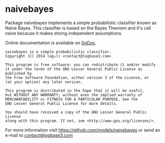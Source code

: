 naivebayes
======

Package naivebayes implements a simple probabilistic classifier known as Naive Bayes.
This classifier is based on the Bayes Theorem and it's call naive because it makes strong independent assumptions.

Online documentation is available on [GoDoc](http://godoc.org/github.com/logbase3/models/naivebayes).


    naivebayes is a simple probabilistic classifier.
    Copyright (C) 2014 log₃() <contact@logbase3.com>

    This program is free software: you can redistribute it and/or modify
    it under the terms of the GNU Lesser General Public License as published by
    the Free Software Foundation, either version 3 of the License, or
    (at your option) any later version.

    This program is distributed in the hope that it will be useful,
    but WITHOUT ANY WARRANTY; without even the implied warranty of
    MERCHANTABILITY or FITNESS FOR A PARTICULAR PURPOSE. See the
    GNU Lesser General Public License for more details.

    You should have received a copy of the GNU Lesser General Public License
    along with this program. If not, see <http://www.gnu.org/licenses/>.

For more information visit https://github.com/models/naivebayes or send an e-mail
to contact@logbase3.com
